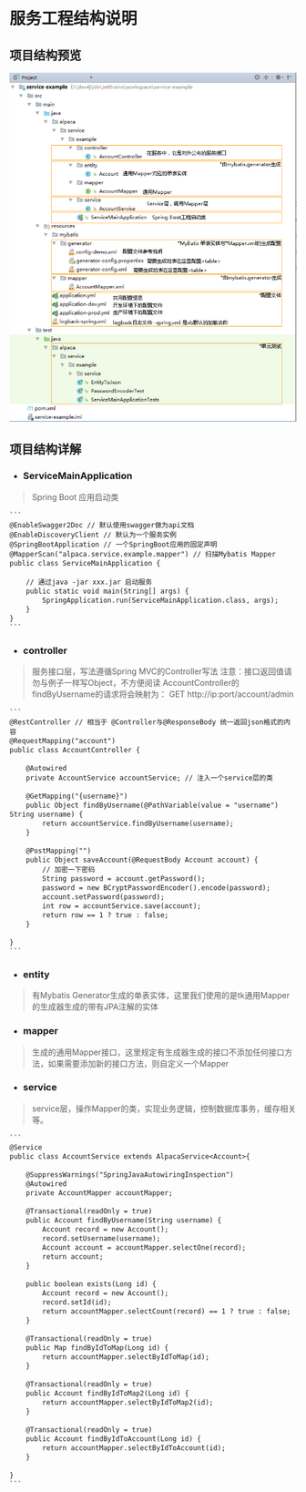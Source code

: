 # 服务工程结构说明

## 项目结构预览

![](/cn/park/images/service_project_structure.png)

## 项目结构详解

* ### ServiceMainApplication
> Spring Boot 应用启动类
    
    ```
    @EnableSwagger2Doc // 默认使用swagger做为api文档
    @EnableDiscoveryClient // 默认为一个服务实例
    @SpringBootApplication // 一个SpringBoot应用的固定声明
    @MapperScan("alpaca.service.example.mapper") // 扫描Mybatis Mapper
    public class ServiceMainApplication {
    
        // 通过java -jar xxx.jar 启动服务
        public static void main(String[] args) {
            SpringApplication.run(ServiceMainApplication.class, args);
        }
    }
    ```

* ### controller
> 服务接口层，写法遵循Spring MVC的Controller写法
> 注意：接口返回值请勿与例子一样写Object，不方便阅读
> AccountController的findByUsername的请求将会映射为：
> GET http://ip:port/account/admin

    ```
    @RestController // 相当于 @Controller与@ResponseBody 统一返回json格式的内容
    @RequestMapping("account")
    public class AccountController {
    
        @Autowired
        private AccountService accountService; // 注入一个service层的类
    
        @GetMapping("{username}")
        public Object findByUsername(@PathVariable(value = "username") String username) {
            return accountService.findByUsername(username);
        }
    
        @PostMapping("")
        public Object saveAccount(@RequestBody Account account) {
            // 加密一下密码
            String password = account.getPassword();
            password = new BCryptPasswordEncoder().encode(password);
            account.setPassword(password);
            int row = accountService.save(account);
            return row == 1 ? true : false;
        }
    
    }
    ```

* ### entity
> 有Mybatis Generator生成的单表实体，这里我们使用的是tk通用Mapper的生成器生成的带有JPA注解的实体

* ### mapper
> 生成的通用Mapper接口，这里规定有生成器生成的接口不添加任何接口方法，如果需要添加新的接口方法，则自定义一个Mapper

* ### service
> service层，操作Mapper的类，实现业务逻辑，控制数据库事务，缓存相关等。

    ```
    @Service
    public class AccountService extends AlpacaService<Account>{
    
        @SuppressWarnings("SpringJavaAutowiringInspection")
        @Autowired
        private AccountMapper accountMapper;
    
        @Transactional(readOnly = true)
        public Account findByUsername(String username) {
            Account record = new Account();
            record.setUsername(username);
            Account account = accountMapper.selectOne(record);
            return account;
        }
    
        public boolean exists(Long id) {
            Account record = new Account();
            record.setId(id);
            return accountMapper.selectCount(record) == 1 ? true : false;
        }
    
        @Transactional(readOnly = true)
        public Map findByIdToMap(Long id) {
            return accountMapper.selectByIdToMap(id);
        }
    
        @Transactional(readOnly = true)
        public Account findByIdToMap2(Long id) {
            return accountMapper.selectByIdToMap2(id);
        }
    
        @Transactional(readOnly = true)
        public Account findByIdToAccount(Long id) {
            return accountMapper.selectByIdToAccount(id);
        }
    
    }
    ```

